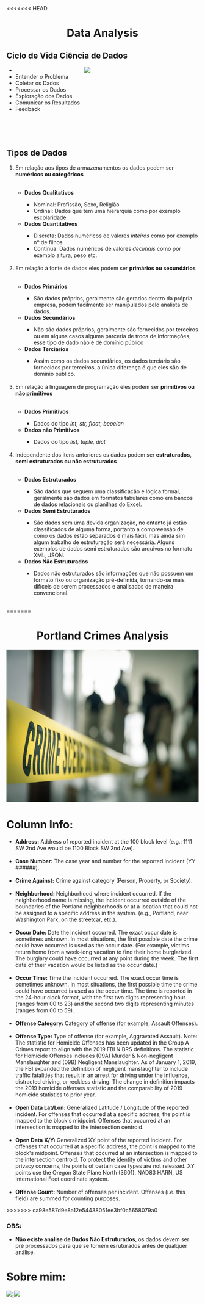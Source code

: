 <!DOCTYPE html>
<html lang="en">
<head>
    <meta charset="UTF-8">
    <meta http-equiv="X-UA-Compatible" content="IE=edge">
    <meta name="viewport" content="width=device-width, initial-scale=1.0">
</head>
<body>
<<<<<<< HEAD
  <H1 align="center"> Data Analysis </H1>
  <h2> Ciclo de Vida Ciência de Dados </h2>
  <ul>
      <li><img src="https://user-images.githubusercontent.com/110841289/213749996-ee7a4a6c-9fbc-4c29-86ba-b758ead5f0f9.jpeg" align="right" width=300 heigth=300></li>
    <li> Entender o Problema </li>
    <li> Coletar os Dados </li>
    <li> Processar os Dados </li>
    <li> Exploração dos Dados </li>
    <li> Comunicar os Resultados </li>
    <li> Feedback </li>
  </ul>
  <br>
  <br>
  <br>
  <h2> Tipos de Dados </h2>
  <ol>
    <li> Em relação aos tipos de armazenamentos os dados podem ser <strong>numéricos ou categóricos</strong></li>
    <br>
      <ul>
          <li> <b>Dados Qualitativos</b> </li>
          <ul>
              <li>Nominal: Profissão, Sexo, Religião</li>
              <li>Ordinal: Dados que tem uma hierarquia como por exemplo escolaridade.</li>
          </ul>
          <li> <b>Dados Quantitativos</b> </li>
          <ul>
              <li>Discreta: Dados numéricos de valores <i>inteiros</i> como por exemplo nº de filhos</li>
              <li>Contínua: Dados numéricos de valores <i>decimais</i> como por exemplo altura, peso etc.</li>
          </ul>
      </ul>
      <br>
    <li> Em relação à fonte de dados eles podem ser <strong>primários ou secundários</strong></li>
    <br>
      <ul>
          <li> <b>Dados Primários</b> </li>
            <ul>
                <li>São dados próprios, geralmente são gerados dentro da própria empresa, podem facilmente ser manipulados pelo analista de dados.</li>
            </ul>
          <li> <b>Dados Secundários</b> </li>
          <ul>
              <li>Não são dados próprios, geralmente são fornecidos por terceiros ou em alguns casos alguma parceria de troca de informações, esse tipo de dado não é de domínio público</li>
          </ul>
          <li> <b>Dados Terciários </b> </li>
              <ul>
                  <li> Assim como os dados secundários, os dados terciário são fornecidos por terceiros, a única diferença é que eles são de domínio público.</li>
          </ul>
      </ul>
      <br>
    <li> Em relação à linguagem de programação eles podem ser <strong>primitivos ou não primitivos</strong></li>
      <br>
      <ul>
          <li> <b>Dados Primitivos</b> </li>
            <ul>
                <li>Dados do tipo <i>int, str, float, booelan</i> </li>
            </ul>
          <li> <b>Dados não Primitivos</b> </li>
            <ul>
                <li>Dados do tipo <i>list, tuple, dict</i> </li>
             </ul>
      </ul>
      <br>
    <li> Independente dos itens anteriores os dados podem ser <strong>estruturados, semi estruturados ou não estruturados</strong></li>
    <br>
      <ul>
          <li> <b>Dados Estruturados</b> </li>
          <ul>
              <li>São dados que seguem uma classificação e lógica formal, geralmente são dados em formatos tabulares como em bancos de dados relacionais ou planilhas do Excel. </li>
          </ul>
          <li> <b>Dados Semi Estruturados</b> </li>
          <ul>
              <li>São dados sem uma devida organização, no entanto já estão classificados de alguma forma, portanto a compreensão de como os dados estão separados é mais fácil, mas ainda sim algum trabalho de estruturação será necessária. Alguns exemplos de dados semi estruturados são arquivos no formato XML, JSON.</li>
          </ul>
          <li> <b>Dados Não Estruturados</b> </li>
          <ul>
              <li>Dados não estruturados são informações que não possuem um formato fixo ou organização pré-definida, tornando-se mais difíceis de serem processados e analisados de maneira convencional.</li>
          </ul>
      </ul>
  </ol>
  <br>
=======
  <h1 align="center">Portland Crimes Analysis</h1>
    <img src="img/crime.jpeg" height=400px width=900px>
  <h1>Column Info:</h1>
  <ul>
    <li><b>Address:</b> Address of reported incident at the 100 block level (e.g.: 1111 SW 2nd Ave would be 1100 Block SW 2nd Ave).</li>
    <br>
    <li><b>Case Number:</b> The case year and number for the reported incident (YY-######).</li>
    <br>
    <li><b>Crime Against:</b> Crime against category (Person, Property, or Society).</li>
    <br>
    <li><b>Neighborhood: </b>Neighborhood where incident occurred. If the neighborhood name is missing, the incident occurred outside of the boundaries of the Portland neighborhoods or at a location that could not be assigned to a specific address in the system. (e.g., Portland, near Washington Park, on the streetcar, etc.).</li>
    <br>
    <li><b>Occur Date: </b>Date the incident occurred. The exact occur date is sometimes unknown. In most situations, the first possible date the crime could have occurred is used as the occur date. (For example, victims return home from a week-long vacation to find their home burglarized. The burglary could have occurred at any point during the week. The first date of their vacation would be listed as the occur date.)
</li>
      <br>
    <li><b>Occur Time: </b>Time the incident occurred. The exact occur time is sometimes unknown. In most situations, the first possible time the crime could have occurred is used as the occur time. The time is reported in the 24-hour clock format, with the first two digits representing hour (ranges from 00 to 23) and the second two digits representing minutes (ranges from 00 to 59).
</li>
    <br>
    <li><b>Offense Category: </b>Category of offense (for example, Assault Offenses).</li>
    <br>
    <li><b>Offense Type: </b>Type of offense (for example, Aggravated Assault).
Note: The statistic for Homicide Offenses has been updated in the Group A Crimes report to align with the 2019 FBI NIBRS definitions. The statistic for Homicide Offenses includes (09A) Murder & Non-negligent Manslaughter and (09B) Negligent Manslaughter. As of January 1, 2019, the FBI expanded the definition of negligent manslaughter to include traffic fatalities that result in an arrest for driving under the influence, distracted driving, or reckless driving. The change in definition impacts the 2019 homicide offenses statistic and the comparability of 2019 homicide statistics to prior year.
</li>
    <br>
    <li><b>Open Data Lat/Lon: </b>Generalized Latitude / Longitude of the reported incident. For offenses that occurred at a specific address, the point is mapped to the block's midpoint. Offenses that occurred at an intersection is mapped to the intersection centroid.
</li>
      <br>
      <li><b>Open Data X/Y: </b>Generalized XY point of the reported incident. For offenses that occurred at a specific address, the point is mapped to the block's midpoint. Offenses that occurred at an intersection is mapped to the intersection centroid. To protect the identity of victims and other privacy concerns, the points of certain case types are not released. XY points use the Oregon State Plane North (3601), NAD83 HARN, US International Feet coordinate system.
</li>
    <br>
    <li><b>Offense Count: </b>Number of offenses per incident. Offenses (i.e. this field) are summed for counting purposes.</li>  
</ul>
>>>>>>> ca98e587d9e8a12e54438051ee3bf0c5658079a0
  <h3> OBS: </h3>
    <ul>
        <li> <b>Não existe análise de Dados Não Estruturados</b>, os dados devem ser pré processados para que se tornem esruturados antes de qualquer análise.</li>
    </ul>
  <h1> Sobre mim: </h1>
  <a href="https://www.linkedin.com/in/airton-f-225784255/">
  <img src="https://user-images.githubusercontent.com/110841289/224358942-846f52a8-6945-49ca-8aa7-6719b2f1c603.png">
  </a>
  <a href="https://www.instagram.com/faa_bry/">
  <img src="https://user-images.githubusercontent.com/110841289/224359564-da97e372-92b5-4229-9d73-eee2779e16c4.png">
  </a>
</body>
</html>




